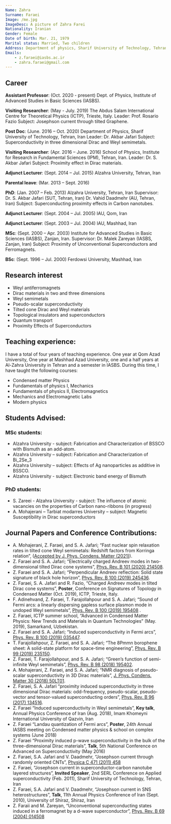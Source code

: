 ```yaml
---
Name: Zahra
Surname: Faraei
Image: /me.jpg
ImageDesc: A picture of Zahra Farei
Nationality: Iranian
Gender: Female
Date of birth: Mar. 21, 1979
Marital status: Married, Two children
Address: Department of physics, Sharif University of Technology, Tehran 11155-9161, Iran
Emails: 
    - z.faraei@iasbs.ac.ir
    - zahra.faraei@gmail.com
---
```


## Career
**Assistant Professor**: (Oct. 2020 - present) Dept. of Physics, Institute of Advanced Studies in Basic Sciences (IASBS).

**Visiting Researcher**: (May - July. 2019) The Abdus Salam
International Centre for Theoretical Physics (ICTP), Trieste, Italy. 
Leader: Prof. Rosario Fazio
Subject: Josephson current through tilted Graphene.

**Post Doc**: (June. 2016 – Oct. 2020) Department of Physics, Sharif University of Technology, Tehran, Iran
Leader: Dr. Akbar Jafari
Subject: Superconductivity in three dimensional Dirac and Weyl semimetals.

**Visiting Researcher**: (Apr. 2016 – June. 2016) School of Physics, Institute for Research in Fundamental Sciences (IPM), Tehran, Iran. 
Leader: Dr. S. Akbar Jafari
Subject: Proximity effect in Dirac materials.

**Adjunct Lecturer**: (Sept. 2014 – Jul. 2015) Alzahra University, Tehran, Iran 

**Parental leave**: (Mar. 2013 – Sept. 2016) 

**PhD**: (Jan. 2007 – Feb. 2013) Alzahra University, Tehran, Iran
Supervisor: Dr. S. Akbar Jafari (SUT, Tehran, Iran) 
                    Dr. Vahid Daadmehr (AU, Tehran, Iran)
Subject: Superconducting proximity effects in Carbon nanotubes.

**Adjunct Lecturer**: (Sept. 2004 – Jul. 2005) IAU, Qom, Iran 

**Adjunct Lecturer**: (Sept. 2003 – Jul. 2004) IAU, Mashhad, Iran

**MSc**: (Sept. 2000 – Apr. 2003) Institute for Advanced Studies in Basic Sciences (IASBS), Zanjan, Iran.
Supervisor: Dr. Malek Zareyan (IASBS, Zanjan, Iran) 
Subject: Proximity of Unconventional Superconductors and Ferromagnets.

**BSc**: (Sept. 1996 – Jul. 2000) Ferdowsi University, Mashhad, Iran 


## Research interest

- Weyl antiferromagnets
- Dirac materials in two and three dimensions
- Weyl semimetals
- Pseudo-scalar superconductivity 
- Tilted cone Dirac and Weyl materials
- Topological insulators and superconductors
- Quantum transport
- Proximity Effects of Superconductors

## Teaching experience:
I have a total of four years of teaching experience. One year at Qom Azad University, One year at Mashhad Azad University, one and a half years at Al-Zahra University in Tehran and a semester in IASBS. During this time, I have taught the following courses: 

- Condensed matter Physics
- Fundamentals of physics I, Mechanics
- Fundamentals of physics II, Electromagnetics
- Mechanics and Electromagnetic Labs
- Modern physics

## Students Advised:
### MSc students:
- Alzahra University - subject: Fabrication and Characterization of BSSCO with Bismuth as an add-atom.
- Alzahra University – subject: Fabrication and Characterization of Bi_2Se_3 
- Alzahra University – subject: Effects of Ag nanoparticles as additive in BSSCO.
- Alzahra University - subject: Electronic band energy of Bismuth 
### PhD students: 
- S. Zareei - Alzahra University - subject: The influence of atomic vacancies on the properties of Carbon nano-ribbons (in progress)
- A. Mohajerani – Tarbiat modarres University – subject: Magnetic Susceptibility in Dirac superconductors 

## Journal Papers and Conference Contributions:
- A. Mohajerani, Z. Faraei, and S. A. Jafari; “Fast nuclear spin relaxation rates in tilted cone Weyl semimetals: Redshift factors from Korringa relation”, ([Accepted by J. Phys. Condens. Matter (2021)](https://iopscience.iop.org/article/10.1088/1361-648X/abe64e/meta)).
- Z. Faraei and S. A. Jafari; “Electrically charged Andreev modes in two-dimensional tilted Dirac cone systems”, [Phys. Rev. B 101 (2020) 214508](https://journals.aps.org/prb/abstract/10.1103/PhysRevB.101.214508).
- Z. Faraei and S. A. Jafari; “Perpendicular Andreev reflection: Solid state signature of black hole horizon”, [Phys. Rev. B 100 (2019) 245436](https://journals.aps.org/prb/abstract/10.1103/PhysRevB.100.195408).
- Z. Faraei, S. A. Jafari and R. Fazio, “Charged Andreev modes in tilted Dirac cone systems”, **Poster**, Conference on Signatures of Topology in Condensed Matter (Oct. 2019), ICTP, Trieste, Italy.
- F. Adinehvand, Z. Faraei, T. Farajollahpour and S. A. Jafari; “Sound of Fermi arcs: a linearly dispersing gapless surface plasmon mode in undoped Weyl semimetals”, [Phys. Rev. B 100 (2019) 195408](https://journals.aps.org/prb/abstract/10.1103/PhysRevB.100.195408) .
- Z. Faraei, ICTP summer school, “Advanced in Condensed Matter Physics: New Trends and Materials in Quantum Technologies” (May. 2019), Samarkand, Uzbekistan.
- Z. Faraei and S. A. Jafari; “Induced superconductivity in Fermi arcs”, [Phys. Rev. B 100 (2019) 035447](https://journals.aps.org/prb/abstract/10.1103/PhysRevB.100.035447).
- T. Farajollahpour, Z. Faraei, and S. A. Jafari; “The 8Pmmn borophene sheet: A solid-state platform for space-time engineering”, [Phys. Rev. B 99 (2019) 235150](https://journals.aps.org/prb/abstract/10.1103/PhysRevB.99.235150).  
- Z. Faraei, T. Farajollahpour, and S. A. Jafari; “Green’s function of semi-infinite Weyl semimetals”, [Phys. Rev. B 98 (2018) 195402](https://journals.aps.org/prb/abstract/10.1103/PhysRevB.99.235150).
- A. Mohajerani, Z. Faraei, and S. A. Jafari; “NMR diagnosis of pseudo-scalar superconductivity in 3D Dirac materials”, [J. Phys. Condens. Matter 30 (2018) 50LT01](https://iopscience.iop.org/article/10.1088/1361-648X/aaeef7).
- Z. Faraei, S. A. Jafari “proximity induced superconductivity in three dimensional Dirac materials: odd-frequency, pseudo-scalar, pseudo-vector and tensor-valued superconducting orders”, [Phys. Rev. B 96 (2017) 134516](https://journals.aps.org/prb/abstract/10.1103/PhysRevB.96.134516). 
- Z. Faraei “Induced superconductivity in Weyl semimetals”, **Key talk**, Annual Physics Conference of Iran (Aug. 2018), Imam Khomeyni International University of Qazvin, Iran
- Z. Faraei “Landau quantization of Fermi arcs”, **Poster**, 24th Annual IASBS meeting on Condensed matter physics & school on complex systems (June 2018)
- Z. Faraei “Proximity induced p-wave superconductivity in the bulk of the three-dimensional Dirac materials”, **Talk**, 5th National Conference on Advanced on Superconductivity (May 2016) 
- Z. Faraei, S.A. Jafari and V. Daadmehr, “Josephson current through randomly oriented CNTs”, [Physica C 471 (2011) 458](http://www.sciencedirect.com/science/article/pii/S0921453411003303)
- Z. Faraei, “Josephson current in superconductor-carbon nanotube layered structures”, **Invited Speaker**, 2nd SERL Conference on Applied superconductivity (Feb. 2011), Sharif University of Technology, Tehran, Iran 
- Z. Faraei, S.A. Jafari and V. Daadmehr, “Josephson current in SNS heterostructures”, **Talk**, 11th Annual Physics Conference of Iran (Sept. 2010), University of Shiraz, Shiraz, Iran
- Z. Faraii and M. Zareyan, “Unconventional superconducting states induced in a ferromagnet by a d-wave superconductor”, [Phys. Rev. B 69 (2004) 014508](https://journals.aps.org/prb/abstract/10.1103/PhysRevB.69.014508)